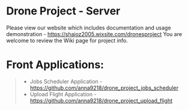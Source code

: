 # Drone Project - Server
Please view our website which includes documentation and usage demonstration - https://shaioz2005.wixsite.com/dronesproject
You are welcome to review the Wiki page for project info.

# Front Applications:
> - Jobs Scheduler Application - https://github.com/anna9218/drone_project_jobs_scheduler
> - Upload Flight Application - https://github.com/anna9218/drone_project_upload_flight

